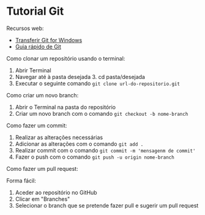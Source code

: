 # Tutorial Git

Recursos web:

- [Transferir Git for Windows](https://git-scm.com/download/win)
- [Guia rápido de Git](https://github.com/git-guides)

Como clonar um repositório usando o terminal:

1. Abrir Terminal
2. Navegar até à pasta desejada
   3. cd pasta/desejada
3. Executar o seguinte comando `git clone url-do-repositorio.git`

Como criar um novo branch:

1. Abrir o Terminal na pasta do repositório
2. Criar um novo branch com o comando `git checkout -b nome-branch`

Como fazer um commit:

1. Realizar as alterações necessárias
2. Adicionar as alterações com o comando `git add .`
3. Realizar commit com o comando `git commit -m 'mensagenm de commit'`
4. Fazer o push com o comando `git push -u origin nome-branch`

Como fazer um pull request:

Forma fácil:
1. Aceder ao repositório no GitHub
2. Clicar em "Branches"
3. Selecionar o branch que se pretende fazer pull e sugerir um pull request
